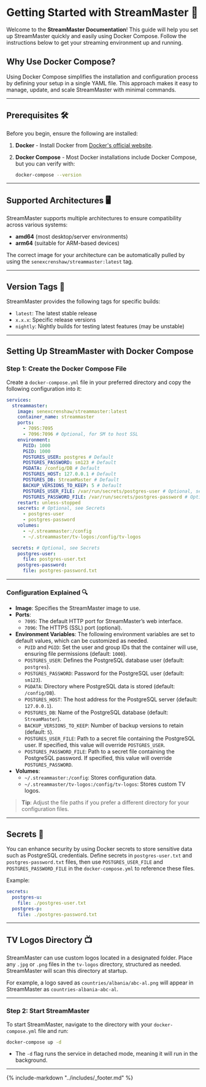 # Getting Started with StreamMaster 🚀

Welcome to the **StreamMaster Documentation**! This guide will help you set up StreamMaster quickly and easily using Docker Compose. Follow the instructions below to get your streaming environment up and running.

## Why Use Docker Compose?

Using Docker Compose simplifies the installation and configuration process by defining your setup in a single YAML file. This approach makes it easy to manage, update, and scale StreamMaster with minimal commands.

---

## Prerequisites 🛠

Before you begin, ensure the following are installed:

1. **Docker** - Install Docker from [Docker's official website](https://docs.docker.com/get-docker/).
2. **Docker Compose** - Most Docker installations include Docker Compose, but you can verify with:

   ```bash
   docker-compose --version
   ```

---

## Supported Architectures 🖥️

StreamMaster supports multiple architectures to ensure compatibility across various systems:

- **amd64** (most desktop/server environments)
- **arm64** (suitable for ARM-based devices)

The correct image for your architecture can be automatically pulled by using the `senexcrenshaw/streammaster:latest` tag.

---

## Version Tags 🔖

StreamMaster provides the following tags for specific builds:

- `latest`: The latest stable release
- `x.x.x`: Specific release versions
- `nightly`: Nightly builds for testing latest features (may be unstable)

---

## Setting Up StreamMaster with Docker Compose

### Step 1: Create the Docker Compose File

Create a `docker-compose.yml` file in your preferred directory and copy the following configuration into it:

```yaml
services:
  streammaster:
    image: senexcrenshaw/streammaster:latest
    container_name: streammaster
    ports:
      - 7095:7095
      - 7096:7096 # Optional, for SM to host SSL
    environment:
      PUID: 1000
      PGID: 1000
      POSTGRES_USER: postgres # Default
      POSTGRES_PASSWORD: sm123 # Default
      PGDATA: /config/DB # Default
      POSTGRES_HOST: 127.0.0.1 # Default
      POSTGRES_DB: StreamMaster # Default
      BACKUP_VERSIONS_TO_KEEP: 5 # Default
      POSTGRES_USER_FILE: /var/run/secrets/postgres-user # Optional, see Secrets
      POSTGRES_PASSWORD_FILE: /var/run/secrets/postgres-password # Optional, see Secrets
    restart: unless-stopped
    secrets: # Optional, see Secrets
      - postgres-user
      - postgres-password
    volumes:
      - ~/.streammaster:/config
      - ~/.streammaster/tv-logos:/config/tv-logos

  secrets: # Optional, see Secrets
    postgres-user:
      file: postgres-user.txt
    postgres-password:
      file: postgres-password.txt
```

---

### Configuration Explained 🔍

- **Image**: Specifies the StreamMaster image to use.
- **Ports**:
  - `7095`: The default HTTP port for StreamMaster’s web interface.
  - `7096`: The HTTPS (SSL) port (optional).
- **Environment Variables**: The following environment variables are set to default values, which can be customized as needed.
  - `PUID` and `PGID`: Set the user and group IDs that the container will use, ensuring file permissions (default: `1000`).
  - `POSTGRES_USER`: Defines the PostgreSQL database user (default: `postgres`).
  - `POSTGRES_PASSWORD`: Password for the PostgreSQL user (default: `sm123`).
  - `PGDATA`: Directory where PostgreSQL data is stored (default: `/config/DB`).
  - `POSTGRES_HOST`: The host address for the PostgreSQL server (default: `127.0.0.1`).
  - `POSTGRES_DB`: Name of the PostgreSQL database (default: `StreamMaster`).
  - `BACKUP_VERSIONS_TO_KEEP`: Number of backup versions to retain (default: `5`).
  - `POSTGRES_USER_FILE`: Path to a secret file containing the PostgreSQL user. If specified, this value will override `POSTGRES_USER`.
  - `POSTGRES_PASSWORD_FILE`: Path to a secret file containing the PostgreSQL password. If specified, this value will override `POSTGRES_PASSWORD`.
- **Volumes**:
  - `~/.streammaster:/config`: Stores configuration data.
  - `~/.streammaster/tv-logos:/config/tv-logos`: Stores custom TV logos.

> **Tip**: Adjust the file paths if you prefer a different directory for your configuration files.

---

## Secrets 🔐

You can enhance security by using Docker secrets to store sensitive data such as PostgreSQL credentials. Define secrets in `postgres-user.txt` and `postgres-password.txt` files, then use `POSTGRES_USER_FILE` and `POSTGRES_PASSWORD_FILE` in the `docker-compose.yml` to reference these files.

Example:

```yaml
secrets:
  postgres-u:
    file: ./postgres-user.txt
  postgres-p:
    file: ./postgres-password.txt
```

---

## TV Logos Directory 📺

StreamMaster can use custom logos located in a designated folder. Place any `.jpg` or `.png` files in the `tv-logos` directory, structured as needed. StreamMaster will scan this directory at startup.

For example, a logo saved as `countries/albania/abc-al.png` will appear in StreamMaster as `countries-albania-abc-al`.

---

### Step 2: Start StreamMaster

To start StreamMaster, navigate to the directory with your `docker-compose.yml` file and run:

```bash
docker-compose up -d
```

- The `-d` flag runs the service in detached mode, meaning it will run in the background.

---

{%
   include-markdown "../includes/_footer.md"
%}
